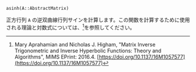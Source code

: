 ```
asinh(A::AbstractMatrix)
```

正方行列 `A` の逆双曲線行列サインを計算します。この関数を計算するために使用される理論と対数式については、[^AH16_5]を参照してください。

[^AH16_5]: Mary Aprahamian and Nicholas J. Higham, "Matrix Inverse Trigonometric and Inverse Hyperbolic Functions: Theory and Algorithms", MIMS EPrint: 2016.4. [https://doi.org/10.1137/16M1057577](https://doi.org/10.1137/16M1057577)

